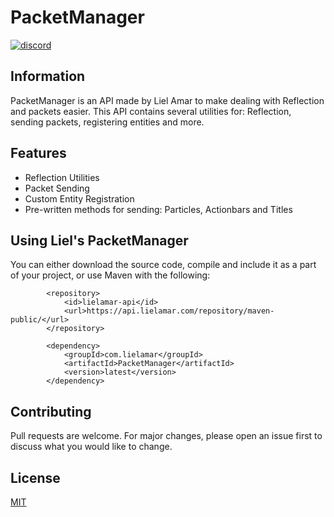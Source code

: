 # PacketManager

[<img alt="discord" src="https://lielamar.com/other/github_discord.png" size=1.5>](https://discord.gg/NzgBrqR)

## Information

PacketManager is an API made by Liel Amar to make dealing with Reflection and packets easier.
This API contains several utilities for: Reflection, sending packets, registering entities and more.

## Features
* Reflection Utilities
* Packet Sending
* Custom Entity Registration
* Pre-written methods for sending: Particles, Actionbars and Titles

## Using Liel's PacketManager
You can either download the source code, compile and include it as a part of your project, or use Maven with the following:

```maven
        <repository>
            <id>lielamar-api</id>
            <url>https://api.lielamar.com/repository/maven-public/</url>
        </repository>

        <dependency>
            <groupId>com.lielamar</groupId>
            <artifactId>PacketManager</artifactId>
            <version>latest</version>
        </dependency>
```

## Contributing
Pull requests are welcome. For major changes, please open an issue first to discuss what you would like to change.

## License
[MIT](https://choosealicense.com/licenses/mit/)
